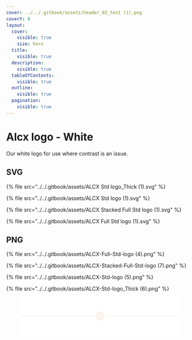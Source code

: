 ```yaml
---
cover: ../../.gitbook/assets/header_02_test (1).png
coverY: 0
layout:
  cover:
    visible: true
    size: hero
  title:
    visible: true
  description:
    visible: true
  tableOfContents:
    visible: true
  outline:
    visible: true
  pagination:
    visible: true
---
```


# Alcx logo - White



Our white logo for use where contrast is an issue.

## SVG <a href="#svg" id="svg"></a>

{% file src="../../.gitbook/assets/ALCX Std logo_Thick (1).svg" %}

{% file src="../../.gitbook/assets/ALCX Std logo (1).svg" %}

{% file src="../../.gitbook/assets/ALCX Stacked Full Std logo (1).svg" %}

{% file src="../../.gitbook/assets/ALCX Full Std logo (1).svg" %}

## PNG

{% file src="../../.gitbook/assets/ALCX-Full-Std-logo (4).png" %}

{% file src="../../.gitbook/assets/ALCX-Stacked-Full-Std-logo (7).png" %}

{% file src="../../.gitbook/assets/ALCX-Std-logo (5).png" %}

{% file src="../../.gitbook/assets/ALCX-Std-logo_Thick (6).png" %}

<figure><img src="../../.gitbook/assets/header_02_test (1).png" alt=""><figcaption></figcaption></figure>
